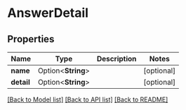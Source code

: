 # AnswerDetail

## Properties

Name | Type | Description | Notes
------------ | ------------- | ------------- | -------------
**name** | Option<**String**> |  | [optional]
**detail** | Option<**String**> |  | [optional]

[[Back to Model list]](../README.md#documentation-for-models) [[Back to API list]](../README.md#documentation-for-api-endpoints) [[Back to README]](../README.md)
